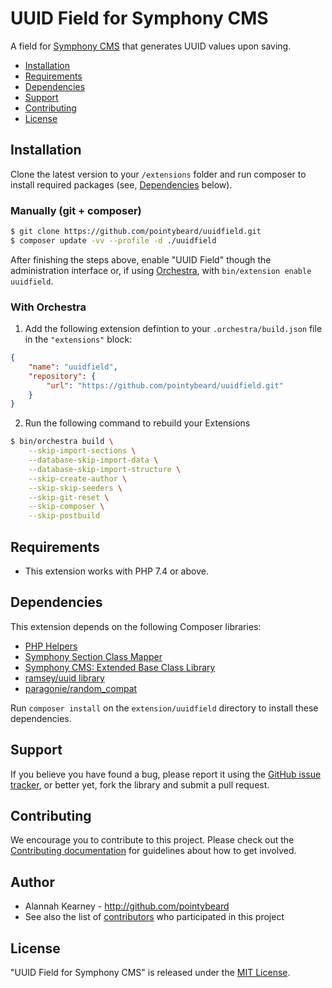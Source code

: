 # UUID Field for Symphony CMS

A field for [Symphony CMS][ext-Symphony CMS] that generates UUID values upon saving.

-   [Installation](#installation)
-   [Requirements](#dependencies)
-   [Dependencies](#dependencies)
-   [Support](#support)
-   [Contributing](#contributing)
-   [License](#license)

## Installation

Clone the latest version to your `/extensions` folder and run composer to install required packages (see, [Dependencies](#dependencies) below).

### Manually (git + composer)
```bash
$ git clone https://github.com/pointybeard/uuidfield.git
$ composer update -vv --profile -d ./uuidfield
```
After finishing the steps above, enable "UUID Field" though the administration interface or, if using [Orchestra][ext-Orchestra], with `bin/extension enable uuidfield`.

### With Orchestra

1. Add the following extension defintion to your `.orchestra/build.json` file in the `"extensions"` block:

```json
{
    "name": "uuidfield",
    "repository": {
        "url": "https://github.com/pointybeard/uuidfield.git"
    }
}
```

2. Run the following command to rebuild your Extensions

```bash
$ bin/orchestra build \
    --skip-import-sections \
    --database-skip-import-data \
    --database-skip-import-structure \
    --skip-create-author \
    --skip-skip-seeders \
    --skip-git-reset \
    --skip-composer \
    --skip-postbuild
```

## Requirements

-   This extension works with PHP 7.4 or above.

## Dependencies

This extension depends on the following Composer libraries:

-   [PHP Helpers][dep-helpers]
-   [Symphony Section Class Mapper][dep-classmapper]
-   [Symphony CMS: Extended Base Class Library][dep-symphony-extended]
-   [ramsey/uuid library](https://packagist.org/packages/ramsey/uuid)
-   [paragonie/random_compat](https://packagist.org/packages/paragonie/random_compat)

Run `composer install` on the `extension/uuidfield` directory to install these dependencies.

## Support

If you believe you have found a bug, please report it using the [GitHub issue tracker](https://github.com/pointybeard/uuidfield/issues),
or better yet, fork the library and submit a pull request.

## Contributing

We encourage you to contribute to this project. Please check out the [Contributing documentation](https://github.com/pointybeard/uuidfield/blob/master/CONTRIBUTING.md) for guidelines about how to get involved.

## Author
-   Alannah Kearney - http://github.com/pointybeard
-   See also the list of [contributors][ext-contributor] who participated in this project

## License

"UUID Field for Symphony CMS" is released under the [MIT License](http://www.opensource.org/licenses/MIT).

[dep-symphony-extended]: https://github.com/pointybeard/symphony-extended
[ext-Symphony CMS]: http://getsymphony.com
[ext-Orchestra]: https://github.com/pointybeard/orchestra
[dep-helpers]: https://github.com/pointybeard/helpers
[dep-classmapper]: https://github.com/pointybeard/symphony-classmapper
[ext-contributor]: https://github.com/pointybeard/uuidfield/contributors
